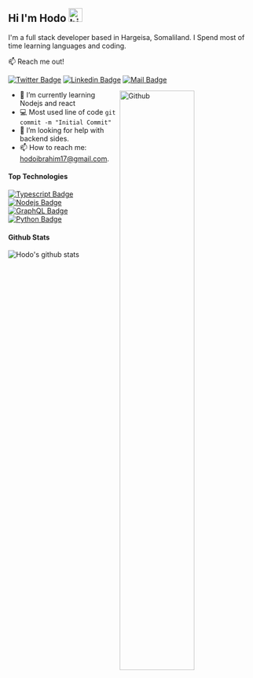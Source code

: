 ## Hi I'm Hodo <img src="https://user-images.githubusercontent.com/1303154/88677602-1635ba80-d120-11ea-84d8-d263ba5fc3c0.gif" width="28px" alt="hi">

I'm a full stack developer based in Hargeisa, Somaliland. I Spend most of time learning languages and coding.

:mailbox: Reach me out!

[![Twitter Badge](https://img.shields.io/badge/-@hodamman-1ca0f1?style=flat&labelColor=1ca0f1&logo=twitter&logoColor=white&link=https://twitter.com/Ipenywis)](https://twitter.com/hodamman) [![Linkedin Badge](https://img.shields.io/badge/-hodo-0e76a8?style=flat&labelColor=0e76a8&logo=linkedin&logoColor=white)](https://www.linkedin.com/in/hodo-ibrahim-98237a202/) [![Mail Badge](https://img.shields.io/badge/-hodo-c0392b?style=flat&labelColor=c0392b&logo=gmail&logoColor=white)](mailto:hodoibrahim17@gmail.com)

<img width="55%" align="right" alt="Github" src="https://raw.githubusercontent.com/onimur/.github/master/.resources/git-header.svg" />
<!-- TODO: Add last video link -->

- 🔭 I’m currently learning Nodejs and react
- :computer: Most used line of code `git commit -m "Initial Commit"`
- 🤔 I’m looking for help with backend sides.
- 📫 How to reach me: hodoibrahim17@gmail.com.

#### Top Technologies

<!-- TODO: Make technologies links takes you to repositories -->

[![Typescript Badge](https://img.shields.io/badge/-Typescript-007acc?style=for-the-badge&labelColor=black&logo=typescript&logoColor=007acc)](#) [![Nodejs Badge](https://img.shields.io/badge/-Nodejs-3C873A?style=for-the-badge&labelColor=black&logo=node.js&logoColor=3C873A)](#) [![GraphQL Badge](https://img.shields.io/badge/-GraphQl-e535ab?style=for-the-badge&labelColor=black&logo=graphql&logoColor=e535ab)](#) [![Python Badge](https://img.shields.io/badge/-Flutter-3F79AC?style=for-the-badge&labelColor=black&logo=flutter&logoColor=3F79AC)](#)

#### Github Stats

![Hodo's github stats](https://github-readme-stats.vercel.app/api?username=hoodfk&count_private=true&theme=tokyonight&hide=contribs,prs)
